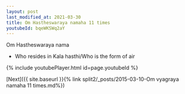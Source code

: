 ```yaml
---
layout: post
last_modified_at: 2021-03-30
title: Om Hastheswaraya namaha 11 times
youtubeId: bqeWKSWq2aY
---
```

 
 
Om Hastheswaraya nama 
 
 -  Who resides in Kala hasthi/Who is the form of air 
 
  
 
  
 
 
 
 
 
 


{% include youtubePlayer.html id=page.youtubeId %}
 
[Next]({{ site.baseurl }}{% link  split2/_posts/2015-03-10-Om vyagraya namaha 11 times.md%})
 
